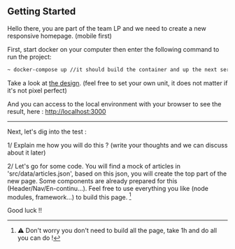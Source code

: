 ## Getting Started

Hello there, you are part of the team LP and we need to create a new responsive homepage. (mobile first)

First, start docker on your computer then enter the following command to run the project:
```bash
~ docker-compose up //it should build the container and up the next server 
```

Take a look at [the design](https://www.figma.com/file/K80by9O5uoETRhLuGCC0Aa/LeParisien---Homepage?type=design&node-id=0%3A1&mode=design&t=MFQHpnc3rqGFTDKO-1). (feel free to set your own unit, it does not matter if it's not pixel perfect)

And you can access to the local environment with your browser to see the result, here : [http://localhost:3000](http://localhost:3000) 

---

Next, let's dig into the test : 

1/ Explain me how you will do this ? (write your thoughts and we can discuss about it later)

2/ Let's go for some code. You will find a mock of articles in 'src/data/articles.json', based on this json, you will create the top part of the new page. Some components are already prepared for this (Header/Nav/En-continu...). Feel free to use everything you like (node modules, framework...) to build this page. [^1]


Good luck !!

[^1]: :warning: Don't worry you don't need to build all the page, take 1h and do all you can do !